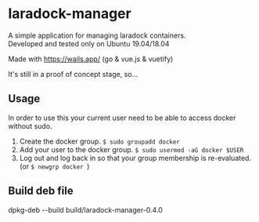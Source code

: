 # laradock-manager	

A simple application for managing laradock containers.	
Developed and tested only on Ubuntu 19.04/18.04	

Made with https://wails.app/ (go & vue.js & vuetify)	

It's still in a proof of concept stage, so...

## Usage

In order to use this your current user need to be able to access docker without sudo.

1.  Create the docker group. `$ sudo groupadd docker`
2. Add your user to the docker group. `$ sudo usermod -aG docker $USER`
3. Log out and log back in so that your group membership is re-evaluated. (or `$ newgrp docker `)


## Build deb file

dpkg-deb --build build/laradock-manager-0.4.0
